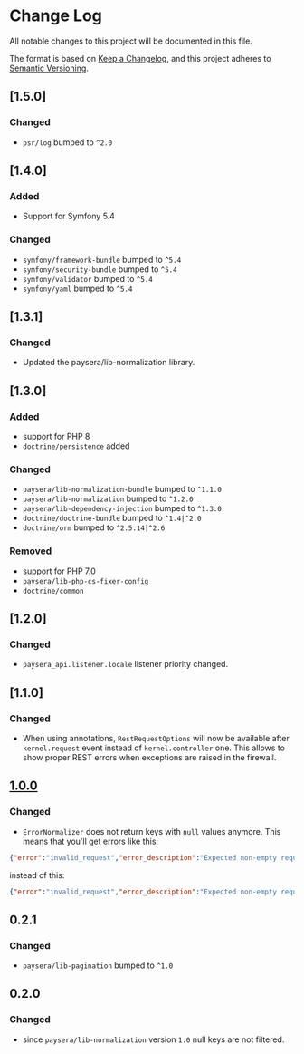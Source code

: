 # Change Log
All notable changes to this project will be documented in this file.

The format is based on [Keep a Changelog](https://keepachangelog.com/en/1.0.0/),
and this project adheres to [Semantic Versioning](https://semver.org/spec/v2.0.0.html).

## [1.5.0]
### Changed
- `psr/log` bumped to `^2.0`

## [1.4.0]
### Added
- Support for Symfony 5.4

### Changed
- `symfony/framework-bundle` bumped to `^5.4`
- `symfony/security-bundle` bumped to `^5.4`
- `symfony/validator` bumped to `^5.4`
- `symfony/yaml` bumped to `^5.4`

## [1.3.1]
### Changed
- Updated the paysera/lib-normalization library.

## [1.3.0]
### Added
- support for PHP 8
- `doctrine/persistence` added

### Changed
- `paysera/lib-normalization-bundle` bumped to `^1.1.0`
- `paysera/lib-normalization` bumped to `^1.2.0`
- `paysera/lib-dependency-injection` bumped to `^1.3.0`
- `doctrine/doctrine-bundle` bumped to `^1.4|^2.0`
- `doctrine/orm` bumped to `^2.5.14|^2.6`

### Removed
- support for PHP 7.0
- `paysera/lib-php-cs-fixer-config`
- `doctrine/common`



## [1.2.0]
### Changed
- `paysera_api.listener.locale` listener priority changed.

## [1.1.0]
### Changed
- When using annotations, `RestRequestOptions` will now be available after `kernel.request` event instead of `kernel.controller` one. This allows to show proper REST errors when exceptions are raised in the firewall.

## [1.0.0]
### Changed
- `ErrorNormalizer` does not return keys with `null` values anymore.
This means that you'll get errors like this:

```json
{"error":"invalid_request","error_description":"Expected non-empty request body"}
```

instead of this:

```json
{"error":"invalid_request","error_description":"Expected non-empty request body","error_uri":null,"error_properties":null,"error_data":null,"errors":null}
```

## 0.2.1
### Changed
- `paysera/lib-pagination` bumped to `^1.0`

## 0.2.0
### Changed
- since `paysera/lib-normalization` version `1.0` null keys are not filtered.

[1.0.0]: https://github.com/paysera/lib-api-bundle/compare/v0.2.1...v1.0.0
